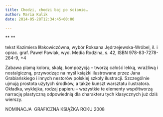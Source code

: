 ```yaml
---
title: Chodzi, chodzi baj po ścianie…
author: Maria Kulik
date: 2014-05-28T12:34:45+00:00

---
```

** **

tekst Kazimiera Iłłakowiczówna, wybór Roksana Jędrzejewska-Wróbel, il. i oprac. graf. Paweł Pawlak, wyd. Media Rodzina, s. 42, ISBN 978-83-7278-264-9, +4

Zabawa plamą koloru, skalą, kompozycją – tworzą całość lekką, wrażliwą i nostalgiczną, przywodząc na myśl książki ilustrowane przez Jana Grabiańskiego i innych nestorów polskiej szkoły ilustracji. Szczególnie ujmują prostota użytych środków, a także kunszt warsztatu ilustratora. Okładka, wyklejka, rodzaj papieru – wszystkie te elementy współtworzą narrację plastyczną odpowiednią dla charakteru tych klasycznych już dziś wierszy.

NOMINACJA  GRAFICZNA KSIĄŻKA ROKU 2008

 
